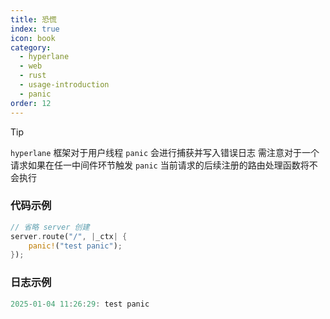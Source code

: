 ```yaml
---
title: 恐慌
index: true
icon: book
category:
  - hyperlane
  - web
  - rust
  - usage-introduction
  - panic
order: 12
---
```


<Share colorful />

> [!tip]
>
> `hyperlane` 框架对于用户线程 `panic` 会进行捕获并写入错误日志
> 需注意对于一个请求如果在任一中间件环节触发 `panic` 当前请求的后续注册的路由处理函数将不会执行

### 代码示例

```rust
// 省略 server 创建
server.route("/", |_ctx| {
    panic!("test panic");
});
```

### 日志示例

```rust
2025-01-04 11:26:29: test panic
```

<Bottom />
